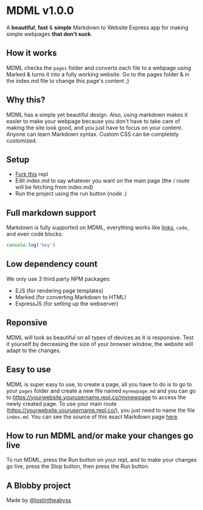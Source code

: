 # **MDML** v1.0.0
A **beautiful**, **fast** & **simple** Markdown to Website Express app for making simple webpages **that don't suck**.

## How it works
MDML checks the `pages` folder and converts each file to a webpage using Marked & turns it into a fully working website. Go to the pages folder & in the index.md file to change this page's content ;)

## Why this?
MDML has a simple yet beautiful design. Also, using markdown makes it easier to make your webpage because you don't have to take care of making the site look good, and you just have to focus on your content. Anyone can learn Markdown syntax. Custom CSS can be completely customized.

## Setup
- [Fork this](https://replit.com/@lostintheabyss/mdml) repl
- Edit index.md to say whatever you want on the main page (the / route will be fetching from index.md)
- Run the project using the run button (node .)

## Full markdown support
Markdown is fully supported on MDML, everything works like [links](/#), `code`, and even code blocks:
```js 
console.log('hey')
```

## Low dependency count
We only use 3 third party NPM packages:
- EJS (for rendering page templates)
- Marked (for converting Markdown to HTML)
- ExpressJS (for setting up the webserver)

## Reponsive
MDML will look as beautiful on all types of devices as it is responsive. Test it yourself by decreasing the size of your browser window, the website will adapt to the changes.

## Easy to use
MDML is super easy to use, to create a page, all you have to do is to go to your `pages` folder and create a new file named `mynewpage.md` and you can go to https://yourwebsite.yourusername.repl.co/mynewpage to access the newly created page. To use your main route (https://yourwebsite.yourusername.repl.co/), you just need to name the file `index.md`. You can see the source of this exact Markdown page [here](https://replit.com/@lostintheabyss/mdml#pages/index.md)

## How to run MDML and/or make your changes go live
To run MDML, press the Run button on your repl, and to make your changes go live, press the Stop button, then press the Run button.

## A Blobby project
Made by [@lostintheabyss](https://replit.com/@lostintheabyss)